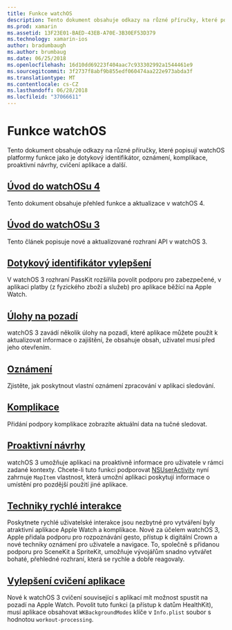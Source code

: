 ```yaml
---
title: Funkce watchOS
description: Tento dokument obsahuje odkazy na různé příručky, které popisují watchOS platformy funkce jako je dotykový identifikátor, oznámení, komplikace, proaktivní návrhy, cvičení aplikace a další.
ms.prod: xamarin
ms.assetid: 13F23E01-BAED-43EB-A70E-3B30EF53D379
ms.technology: xamarin-ios
author: bradumbaugh
ms.author: brumbaug
ms.date: 06/25/2018
ms.openlocfilehash: 16d10dd69223f404aac7c933302992a1544461e9
ms.sourcegitcommit: 3f2737f8abf9b855edf060474aa222e973abda3f
ms.translationtype: MT
ms.contentlocale: cs-CZ
ms.lasthandoff: 06/28/2018
ms.locfileid: "37066611"
---
```

# <a name="watchos-platform-features"></a>Funkce watchOS

Tento dokument obsahuje odkazy na různé příručky, které popisují watchOS platformy funkce jako je dotykový identifikátor, oznámení, komplikace, proaktivní návrhy, cvičení aplikace a další.

## <a name="introduction-to-watchos-4introduction-to-watchos4md"></a>[Úvod do watchOSu 4](introduction-to-watchos4.md)

Tento dokument obsahuje přehled funkce a aktualizace v watchOS 4.

## <a name="introduction-to-watchos-3introduction-to-watchos3indexmd"></a>[Úvod do watchOSu 3](introduction-to-watchos3/index.md)

Tento článek popisuje nové a aktualizované rozhraní API v watchOS 3.

## <a name="apple-pay-enhancementsioswatchosplatformapple-paymd"></a>[Dotykový identifikátor vylepšení](~/ios/watchos/platform/apple-pay.md)

V watchOS 3 rozhraní PassKit rozšířila povolit podporu pro zabezpečené, v aplikaci platby (z fyzického zboží a služeb) pro aplikace běžící na Apple Watch.

## <a name="background-tasksioswatchosplatformbackground-tasksmd"></a>[Úlohy na pozadí](~/ios/watchos/platform/background-tasks.md)

watchOS 3 zavádí několik úlohy na pozadí, které aplikace můžete použít k aktualizovat informace o zajištění, že obsahuje obsah, uživatel musí před jeho otevřením.

## <a name="notificationsnotificationsmd"></a>[Oznámení](notifications.md)

Zjistěte, jak poskytnout vlastní oznámení zpracování v aplikaci sledování.

## <a name="complicationscomplicationsmd"></a>[Komplikace](complications.md)

Přidání podpory komplikace zobrazíte aktuální data na tučné sledovat.

## <a name="proactive-suggestionsioswatchosplatformproactive-suggestionsmd"></a>[Proaktivní návrhy](~/ios/watchos/platform/proactive-suggestions.md)

watchOS 3 umožňuje aplikaci na proaktivně informace pro uživatele v rámci zadané kontexty. Chcete-li tuto funkci podporovat [NSUserActivity](https://developer.apple.com/reference/foundation/nsuseractivity) nyní zahrnuje `MapItem` vlastnost, která umožní aplikaci poskytují informace o umístění pro pozdější použití jiné aplikace.

## <a name="quick-interaction-techniquesioswatchosplatformquick-interaction-techniquesmd"></a>[Techniky rychlé interakce](~/ios/watchos/platform/quick-interaction-techniques.md)

Poskytnete rychlé uživatelské interakce jsou nezbytné pro vytváření byly atraktivní aplikace Apple Watch a komplikace. Nové za účelem watchOS 3, Apple přidala podporu pro rozpoznávání gesto, přístup k digitální Crown a nové techniky oznámení pro uživatele a navigace. To, společně s přidanou podporu pro SceneKit a SpriteKit, umožňuje vývojářům snadno vytvářet bohaté, přehledné rozhraní, která se rychle a dobře reagovaly.

## <a name="workout-app-enhancementsioswatchosplatformworkout-appsmd"></a>[Vylepšení cvičení aplikace](~/ios/watchos/platform/workout-apps.md)

Nové k watchOS 3 cvičení související s aplikací mít možnost spustit na pozadí na Apple Watch. Povolit tuto funkci (a přístup k datům HealthKit), musí aplikace obsahovat `WKBackgroundModes` klíče v `Info.plist` soubor s hodnotou `workout-processing`.
